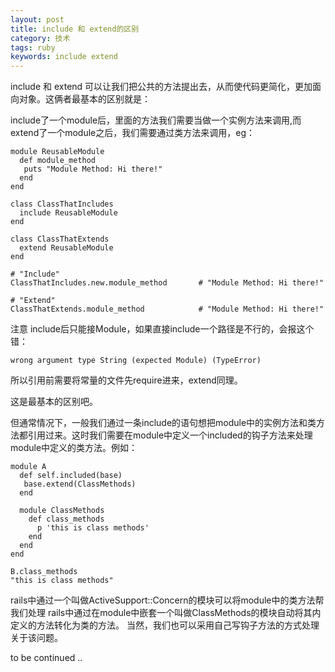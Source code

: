 ```yaml
---
layout: post
title: include 和 extend的区别
category: 技术
tags: ruby
keywords: include extend
---
```


include 和 extend 可以让我们把公共的方法提出去，从而使代码更简化，更加面向对象。这俩者最基本的区别就是：

include了一个module后，里面的方法我们需要当做一个实例方法来调用,而extend了一个module之后，我们需要通过类方法来调用，eg：


```
module ReusableModule
  def module_method
   puts "Module Method: Hi there!"
  end
end

class ClassThatIncludes
  include ReusableModule
end

class ClassThatExtends
  extend ReusableModule
end

# "Include"
ClassThatIncludes.new.module_method       # "Module Method: Hi there!"

# "Extend"
ClassThatExtends.module_method            # "Module Method: Hi there!"

```
注意 include后只能接Module，如果直接include一个路径是不行的，会报这个错：

```
wrong argument type String (expected Module) (TypeError)
```

所以引用前需要将常量的文件先require进来，extend同理。


这是最基本的区别吧。

但通常情况下，一般我们通过一条include的语句想把module中的实例方法和类方法都引用过来。这时我们需要在module中定义一个included的钩子方法来处理module中定义的类方法。例如：

```
module A
  def self.included(base)
   base.extend(ClassMethods)
  end

  module ClassMethods
    def class_methods
      p 'this is class methods'
    end
  end
end

B.class_methods
"this is class methods"
```

rails中通过一个叫做ActiveSupport::Concern的模块可以将module中的类方法帮我们处理
rails中通过在module中嵌套一个叫做ClassMethods的模块自动将其内定义的方法转化为类的方法。
当然，我们也可以采用自己写钩子方法的方式处理关于该问题。


to be continued ..
